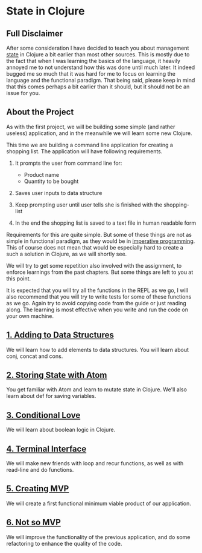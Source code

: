 # State in Clojure

## Full Disclaimer

After some consideration I have decided to teach you about management [state](https://en.wikipedia.org/wiki/State_(computer_science)) in Clojure a bit earlier than most other sources.
This is mostly due to the fact that when I was learning the basics of the language,
it heavily annoyed me to not understand how this was done until much later.
It indeed bugged me so much that it was hard for me to focus on learning the language and the functional paradigm.
That being said,
please keep in mind that this comes perhaps a bit earlier than it should,
but it should not be an issue for you.

## About the Project

As with the first project,
we will be building some simple (and rather useless) application,
and in the meanwhile we will learn some new Clojure.

This time we are building a command line application for creating a shopping list.
The application will have following requirements.

1. It prompts the user from command line for:
    - Product name
    - Quantity to be bought

2. Saves user inputs to data structure

3. Keep prompting user until user tells she is finished with the shopping-list

4. In the end the shopping list is saved to a text file in human readable form

Requirements for this are quite simple.
But some of these things are not as simple in functional paradigm,
as they would be in [imperative programming](https://en.wikipedia.org/wiki/Imperative_programming).
This of course does not mean that would be especially hard to create a such a solution in Clojure, as we will shortly see.

We will try to get some repetition also involved with the assignment,
to enforce learnings from the past chapters.
But some things are left to you at this point.

It is expected that you will try all the functions in the REPL as we go,
I will also recommend that you will try to write tests for some of these functions as we go.
Again try to avoid copying code from the guide or just reading along.
The learning is most effective when you write and run the code on your own machine.

## [1. Adding to Data Structures](./1-adding-to-data-structures.md)

We will learn how to add elements to data structures.
You will learn about conj, concat and cons.

## [2. Storing State with Atom](./2-storing-state-with-atom.md)

You get familiar with Atom and learn to mutate state in Clojure.
We'll also learn about def for saving variables.

## [3. Conditional Love](./3-conditional-love.md)

We will learn about boolean logic in Clojure.

## [4. Terminal Interface](./4-terminal-interface.md)

We will make new friends with loop and recur functions,
as well as with read-line and do functions.

## [5. Creating MVP](./5-creating-mvp.md)

We will create a first functional minimum viable product of our application.

## [6. Not so MVP](./6-not-so-mvp.md)

We will improve the functionality of the previous application,
and do some refactoring to enhance the quality of the code.
